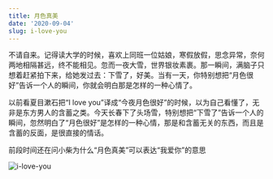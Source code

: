 ```yaml
---
title: 月色真美
date: '2020-09-04'
slug: i-love-you
---
```


不请自来。记得读大学的时候，喜欢上同班一位姑娘，寒假放假，思念异常，奈何两地相隔甚远，终不能相见。忽而一夜大雪，世界银妆素裹。那一瞬间，满脑子只想着赶紧拍下来，给她发过去：下雪了，好美。当有一天，你特别想把“月色很好”告诉一个人的瞬间，你就会明白那是怎样的一种心情了。

以前看夏目漱石把“I love you”译成“今夜月色很好”的时候，以为自己看懂了，无非是东方男人的含蓄之类。今天长春下了头场雪，特别想把“下雪了”告诉一个人的瞬间，忽然明白了“月色很好”是怎样的一种心情，那是和含蓄无关的东西，而且是含蓄的反面，是很直接的情话。

前段时间还在问小柴为什么“月色真美”可以表达“我爱你”的意思

![i-love-you](http://db.songqi.online/i-love-you.jpg)
